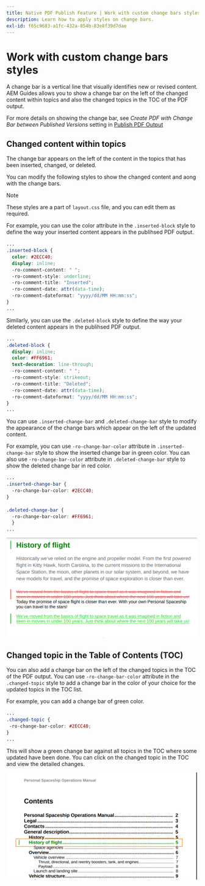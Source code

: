 ```yaml
---
title: Native PDF Publish Feature | Work with custom change bars styles  
description: Learn how to apply styles on change bars.
exl-id: f65c9683-a1fc-432a-854b-83e8f39d7dae
---
```

# Work with custom change bars styles

A change bar is a vertical line that visually identifies new or revised content. AEM Guides allows you to show a change bar on the left of the changed content within  topics and also the changed topics in the TOC of the PDF output.  

For more details on showing the change bar, see *Create PDF with Change Bar between Published Versions* setting in
[Publish PDF Output](../web-editor/native-pdf-web-editor.md)

## Changed content within topics

The change bar appears on the left of the content in the topics that has been inserted, changed, or deleted. 

You can modify the following styles to show the changed content and aong with the change bars. 


>[!NOTE]
>
>These styles are a part of `layout.css` file, and you can edit them as required.

For example, you can use the color attribute in the `.inserted-block` style to define the way your inserted content appears in the publihsed PDF output. 


```css
...
.inserted-block { 
  color: #2ECC40; 
  display: inline; 
  -ro-comment-content: " "; 
  -ro-comment-style: underline; 
  -ro-comment-title: "Inserted"; 
  -ro-comment-date: attr(data-time); 
  -ro-comment-dateformat: "yyyy/dd/MM HH:mm:ss"; 
} 
...
```

Similarly, you can use the `.deleted-block` style to define the way your deleted content appears in the publihsed PDF output. 

```css
...
.deleted-block { 
  display: inline; 
  color: #FF6961; 
  text-decoration: line-through; 
  -ro-comment-content: " "; 
  -ro-comment-style: strikeout; 
  -ro-comment-title: "Deleted"; 
  -ro-comment-date: attr(data-time); 
  -ro-comment-dateformat: "yyyy/dd/MM HH:mm:ss"; 
} 
...
```

You can use `.inserted-change-bar` and `.deleted-change-bar` style to modify the appearance of the change bars which appear on the left of the updated content.  

For example, you can use `-ro-change-bar-color` attribute in `.inserted-change-bar` style to show the inserted change bar in green color. You can also use `-ro-change-bar-color` attribute in `.deleted-change-bar` style to show the deleted change bar in red color. 

```css
...
.inserted-change-bar { 
  -ro-change-bar-color: #2ECC40; 
} 

.deleted-change-bar { 
  -ro-change-bar-color: #FF6961; 
  } 
...
```

<img src="./assets/changed-bar-content.png" alt= "Changed bar topic content" width=500>

## Changed topic in the Table of Contents (TOC) 

You can also add a change bar on the left of the changed topics in the TOC of the PDF output. You can use `-ro-change-bar-color` attribute in the `.changed-topic` style to add a change bar in the color of your choice for the updated topics in the TOC list.  

For example, you can add a change bar of green color. 

```css
...
.changed-topic { 
 -ro-change-bar-color: #2ECC40; 
}  
...
```
 

This will show a green change bar against all topics in the TOC where some updated have been done. You can click on the changed topic in the TOC and view the detailed changes.

<img src="./assets/changed-bar-TOC.png" alt="Changed bar TOC" width=500>
